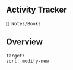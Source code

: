 ## Activity Tracker
```ActivityHistory
🌿 Notes/Books
```


## Overview
```folderv
target: 
sort: modify-new
```